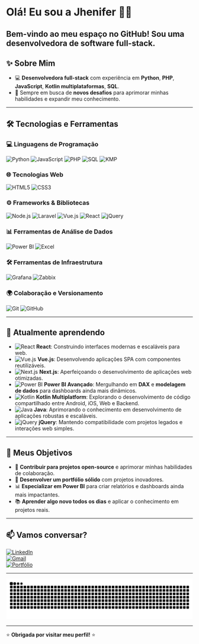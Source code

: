 # Olá! Eu sou a Jhenifer 👩‍💻

Bem-vindo ao meu espaço no GitHub! Sou uma **desenvolvedora de software full-stack**.
---

## ✨ Sobre Mim

- 💻 **Desenvolvedora full-stack** com experiência em **Python**, **PHP**, **JavaScript**, **Kotlin multiplataformas**, **SQL**.
- 🚀 Sempre em busca de **novos desafios** para aprimorar minhas habilidades e expandir meu conhecimento.

---

## 🛠️ Tecnologias e Ferramentas

### 💻 Linguagens de Programação

![Python](https://img.shields.io/badge/Python-3776AB?style=for-the-badge&logo=python&logoColor=white)
![JavaScript](https://img.shields.io/badge/JavaScript-F7DF1E?style=for-the-badge&logo=javascript&logoColor=black)
![PHP](https://img.shields.io/badge/PHP-777BB4?style=for-the-badge&logo=php&logoColor=white)
![SQL](https://img.shields.io/badge/SQL-4479A1?style=for-the-badge&logo=mysql&logoColor=white)
![KMP](https://img.shields.io/badge/Kotlin_Multiplatform-7F52FF?style=for-the-badge&logo=kotlin&logoColor=white)

### 🌐 Tecnologias Web

![HTML5](https://img.shields.io/badge/HTML5-E34F26?style=for-the-badge&logo=html5&logoColor=white)
![CSS3](https://img.shields.io/badge/CSS3-1572B6?style=for-the-badge&logo=css3&logoColor=white)

### ⚙️ Frameworks & Bibliotecas

![Node.js](https://img.shields.io/badge/Node.js-339933?style=for-the-badge&logo=node.js&logoColor=white)
![Laravel](https://img.shields.io/badge/Laravel-FF2D20?style=for-the-badge&logo=laravel&logoColor=white)
![Vue.js](https://img.shields.io/badge/Vue.js-35495E?style=for-the-badge&logo=vue.js&logoColor=4FC08D)
![React](https://img.shields.io/badge/React-20232A?style=for-the-badge&logo=react&logoColor=61DAFB)
![jQuery](https://img.shields.io/badge/jQuery-0769AD?style=for-the-badge&logo=jquery&logoColor=white)

### 📊 Ferramentas de Análise de Dados

![Power BI](https://img.shields.io/badge/Power_BI-F2C811?style=for-the-badge&logo=powerbi&logoColor=black)
![Excel](https://img.shields.io/badge/Excel-217346?style=for-the-badge&logo=microsoftexcel&logoColor=white)

### 🛠️ Ferramentas de Infraestrutura

![Grafana](https://img.shields.io/badge/Grafana-F46800?style=for-the-badge&logo=grafana&logoColor=white)
![Zabbix](https://img.shields.io/badge/Zabbix-2E8B57?style=for-the-badge&logo=zabbix&logoColor=white)

### 🌍 Colaboração e Versionamento

![Git](https://img.shields.io/badge/Git-F05032?style=for-the-badge&logo=git&logoColor=white)
![GitHub](https://img.shields.io/badge/GitHub-181717?style=for-the-badge&logo=github&logoColor=white)

---



## 🌱 Atualmente aprendendo

- ![React](https://img.shields.io/badge/-React-61DAFB?logo=react&logoColor=black) **React**: Construindo interfaces modernas e escaláveis para web.
- ![Vue.js](https://img.shields.io/badge/-Vue.js-4FC08D?logo=vue.js&logoColor=white) **Vue.js**: Desenvolvendo aplicações SPA com componentes reutilizáveis.
- ![Next.js](https://img.shields.io/badge/-Next.js-000000?logo=nextdotjs&logoColor=white) **Next.js**: Aperfeiçoando o desenvolvimento de aplicações web otimizadas.
- ![Power BI](https://img.shields.io/badge/-Power%20BI-F2C811?logo=powerbi&logoColor=black) **Power BI Avançado**: Mergulhando em **DAX** e **modelagem de dados** para dashboards ainda mais dinâmicos.
- ![Kotlin](https://img.shields.io/badge/-Kotlin-7F52FF?logo=kotlin&logoColor=white) **Kotlin Multiplatform**: Explorando o desenvolvimento de código compartilhado entre Android, iOS, Web e Backend.
- ![Java](https://img.shields.io/badge/-Java-007396?logo=java&logoColor=white) **Java**: Aprimorando o conhecimento em desenvolvimento de aplicações robustas e escaláveis.
- ![jQuery](https://img.shields.io/badge/-jQuery-0769AD?logo=jquery&logoColor=white) **jQuery**: Mantendo compatibilidade com projetos legados e interações web simples.

---

## 🎯 Meus Objetivos

- 🌟 **Contribuir para projetos open-source** e aprimorar minhas habilidades de colaboração.
- 🚀 **Desenvolver um portfólio sólido** com projetos inovadores.
- 📊 **Especializar em Power BI** para criar relatórios e dashboards ainda mais impactantes.
- 📚 **Aprender algo novo todos os dias** e aplicar o conhecimento em projetos reais.

---

## 📫 Vamos conversar?

[![LinkedIn](https://img.shields.io/badge/LinkedIn-0077B5?style=for-the-badge&logo=linkedin&logoColor=white)](https://www.linkedin.com/in/jhenifer-meneses-98293b300)  
[![Gmail](https://img.shields.io/badge/Gmail-D14836?style=for-the-badge&logo=gmail&logoColor=white)](mailto:jheniferfm@gmail.com)  
[![Portfólio](https://img.shields.io/badge/Portfólio-4285F4?style=for-the-badge&logo=google-chrome&logoColor=white)](https://jheniferfm.github.io/Portf-lio/)

---

<img src="https://raw.githubusercontent.com/JheniferFM/JheniferFM/output/snake.svg" alt="Snake animation" />

---

⭐ **Obrigada por visitar meu perfil!** ⭐
